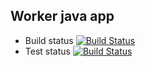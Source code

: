 ## Worker java app
  * Build status
[![Build Status](http://83.175.81.238:8080/buildStatus/icon?job=instavote%2Fworker-build)](http://83.175.81.238:8080/job/instavote/job/worker-build/)
 * Test status
[![Build Status](http://83.175.81.238:8080/buildStatus/icon?job=instavote%2Fworker-test&subject=UnitTest)](http://83.175.81.238:8080/job/instavote/job/worker-test/)

